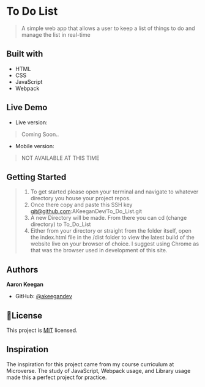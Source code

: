 # To Do List
> A simple web app that allows a user to keep a list of things to do and manage the list in real-time

## Built with
- HTML
- CSS
- JavaScript
- Webpack

## Live Demo
- Live version: 
> Coming Soon..

- Mobile version:
> NOT AVAILABLE AT THIS TIME

## Getting Started
>1) To get started please open your terminal and navigate to whatever directory you house your project repos. 
>2) Once there copy and paste this SSH key git@github.com:AKeeganDev/To_Do_List.git
>3) A new Directory will be made. From there you can cd (change directory) to To_Do_List
>4) Either from your directory or straight from the folder itself, open the index.html file in the /dist folder to view the latest build of the website live on your browser of choice. I suggest using Chrome as that was the browser used in development of this site.

## Authors
**Aaron Keegan**
- GitHub: [@akeegandev](https://github.com/akeegandev "Aaron Keegan's GitHub profile")


## 📝License
This project is [MIT](https://github.com/AKeeganDev/To_Do_List/blob/main/LICENSE) licensed.

## Inspiration
The inspiration for this project came from my course curriculum at Microverse.
The study of JavaScript, Webpack usage, and Library usage made this a perfect project for practice.


